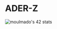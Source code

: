# ADER-Z

<!-- ![42 Profile Card](https://1337-readme.vercel.app/api/profile?cursus=42&dark=true&login=moulmado) -->

![moulmado's 42 stats](https://badge42.herokuapp.com/api/stats/moulmado?darkmode=true&cursus=42cursus)
